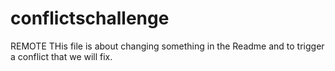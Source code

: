 # conflictschallenge
REMOTE
THis file is about changing something in the Readme and to trigger a conflict that we will fix.
